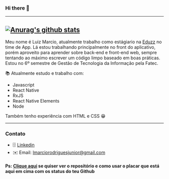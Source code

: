 ### Hi there 🤪
---

[![Anurag's github stats](https://github-readme-stats.vercel.app/api?username=marciordj&show_icons=true&theme=gruvbox&count_private=true)](https://github.com/marciordj?tab=repositories)
---

Meu nome é Luiz Marcio, atualmente trabalho como estágiario na [Eduzz](https://www.eduzz.com/) no time de App. Lá estou trabalhando principalmente no front do aplicativo, porém aproveito para aprender sobre back-end e front-end web, sempre tentando ao máximo escrever um código limpo baseado em boas práticas.
Estou no 6º semestre de Gestão de Tecnologia da Informação pela Fatec.

📚 Atualmente estudo e trabalho com:
- Javascript
- React Native
- RxJS
- React Native Elements
- Node

Também tenho experiência com HTML e CSS 😁

---

### Contato
- 🗄 [Linkedin](https://www.linkedin.com/in/marciordj/) 
- ✉️ Email: [lmarciorodriguesjunior@gmail.com](lmarciorodriguesjunior@gmail.com)



#### Ps: [Clique aqui](https://github.com/anuraghazra/github-readme-stats) se quiser ver o repositório e como usar o placar que está aqui em cima com os status do teu Github 



  

<!--
**marciordj/marciordj** is a ✨ _special_ ✨ repository because its `README.md` (this file) appears on your GitHub profile.

Here are some ideas to get you started:

- 🔭 I’m currently working on ...
- 🌱 I’m currently learning ...
- 👯 I’m looking to collaborate on ...
- 🤔 I’m looking for help with ...
- 💬 Ask me about ...
- 📫 How to reach me: ...
- 😄 Pronouns: ...
- ⚡ Fun fact: ...
-->
